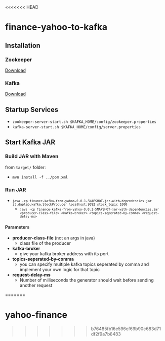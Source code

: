 <<<<<<< HEAD
# finance-yahoo-to-kafka

## Installation

### Zookeeper
[Download](http://zookeeper.apache.org/releases.html#download)

### Kafka
[Download](http://kafka.apache.org/documentation.html#quickstart_download)

## Startup Services
* `zookeeper-server-start.sh $KAFKA_HOME/config/zookeeper.properties`
* `kafka-server-start.sh $KAFKA_HOME/config/server.properties`

## Start Kafka JAR

### Build JAR with Maven
from `target/` folder:
* `mvn install -f ../pom.xml`

### Run JAR
* <code>`java -cp finance-kafka-from-yahoo-0.0.1-SNAPSHOT-jar-with-dependencies.jar it.daplab.kafka.StockProducer localhost:9092 stock_topic 1000`</code>
	* <code>`java -cp finance-kafka-from-yahoo-0.0.1-SNAPSHOT-jar-with-dependencies.jar <producer-class-file> <kafka-broker> <topics-seperated-by-comma> <request-delay-ms>`</code>

#### Parameters
* **producer-class-file** (not an args in java)
  * class file of the producer
* **kafka-broker**
  * give your kafka broker address with its port
* **topics-seperated-by-comma**
  * you can specify multiple kafka topics seperated by comma and implement your own logic for that topic
* **request-delay-ms**
  * Number of milliseconds the generator should wait before sending another request


=======
# yahoo-finance
>>>>>>> b76485fb16e596cf69b90c683d71df2f9a7b8483
